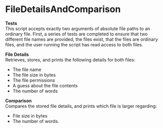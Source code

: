 # FileDetailsAndComparison
<b>Tests</b></br>
This script accepts exactly two arguments of absolute file paths to an ordinary file. First, a series of tests are completed to ensure that two different file names are provided, the files exist, that the files are ordinary files, and the user running the script has read access to both files.

<b>File Details</b></br>
Retrieves, stores, and prints the following details for both files:
- The file name
- The file size in bytes
- The file permissions
- A guess about the file contents
- The number of words

<b>Comparison</b></br>
Compares the stored file details, and prints which file is larger regarding:
- File size in bytes
- The number of words.
